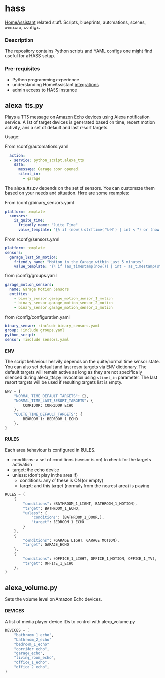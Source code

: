 # hass

[HomeAssistant](https://www.home-assistant.io/) related stuff. Scripts, blueprints, automations, scenes, sensors, configs.

### Description

The repository contains Python scripts and YAML configs one might find useful for a HASS setup.

### Pre-requisites

* Python programming experience
* understanding HomeAssistant [integrations](https://www.home-assistant.io/integrations/python_script/)
* admin access to HASS instance

## alexa_tts.py

Plays a TTS message on Amazon Echo devices using Alexa notification service. A list of target devices is generated based on time, recent motion activity, and a set of default and last resort targets.

Usage:

From /config/automations.yaml
```yaml
  action:
  - service: python_script.alexa_tts
    data:
      message: Garage door opened.
      silent_in:
        - garage
```

The alexa_tts.py depends on the set of sensors. You can customaze them based on your needs and situation. Here are some examples:

From /config/binary_sensors.yaml
```yaml
platform: template
  sensors:
    is_quite_time:
      friendly_name: "Quite Time"
      value_template: "{% if (now().strftime('%-H') | int < 7) or (now().strftime('%-H') | int >= 22) %}on{% else %}off{% endif %}"

```

From /config/sensors.yaml
```yaml
platform: template
sensors:
  garage_last_5m_motion:
    friendly_name: "Motion in the Garage within Last 5 minutes"
    value_template: "{% if (as_timestamp(now()) | int - as_timestamp(states.group.garage_motion_sensors.last_changed) | int) < 300 %}on{% else %}off{% endif %}"
```

from /config/groups.yaml
```yaml
garage_motion_sensors:
  name: Garage Motion Sensors
  entities:
    - binary_sensor.garage_motion_sensor_1_motion
    - binary_sensor.garage_motion_sensor_2_motion
    - binary_sensor.garage_motion_sensor_3_motion
```

from /config/configuration.yaml
```yaml
binary_sensor: !include binary_sensors.yaml
group: !include groups.yaml
python_script:
sensor: !include sensors.yaml
```

#### ENV

The script behaviour heavily depends on the quite/normal time sensor state. You can also set default and last resor targets via ENV dictionary. The default targets will remain active as long as they are not specifically silenced during alexa_tts.py invocation using ```slinet_in``` parameter. The last resort targets will be used if resulting targets list is empty.

```python
ENV = {
    "NORMAL_TIME_DEFAULT_TARGETS": {},
    "NORMAL_TIME_LAST_RESORT_TARGETS": {
        CORRIDOR: CORRIDOR_ECHO
    },
    "QUITE_TIME_DEFAULT_TARGETS": {
        BEDROOM_1: BEDROOM_1_ECHO
    },
}
```

#### RULES
Each area behaviour is configured in RULES.
 - conditions: a set of conditions (sensor is on) to check for the targets activation
 - target: the echo device
 - unless: (don't play in the area if)
   - conditions: any of these is ON (or empty)
   - target: and this target (normaly from the nearest area) is playing

```python
RULES = (
    {
        "conditions": (BATHROOM_1_LIGHT, BATHROOM_1_MOTION),
        "target": BATHROOM_1_ECHO,
        "unless": {
            "conditions": (BATHROOM_1_DOOR,),
            "target": BEDROOM_1_ECHO
        }
    },
    {
        "conditions": (GARAGE_LIGHT, GARAGE_MOTION),
        "target": GARAGE_ECHO
    },
    {
        "conditions": (OFFICE_1_LIGHT, OFFICE_1_MOTION, OFFICE_1_TV),
        "target": OFFICE_1_ECHO
    },
)
```

## alexa_volume.py

Sets the volume level on Amazon Echo devices.


#### DEVICES
A list of media player device IDs to control with alexa_volume.py

```python
DEVICES = (
    "bathroom_1_echo",
    "bathroom_2_echo"
    "bedroom_1_echo"
    "corridor_echo",
    "garage_echo",
    "living_room_echo",
    "office_1_echo",
    "office_2_echo",
)
```